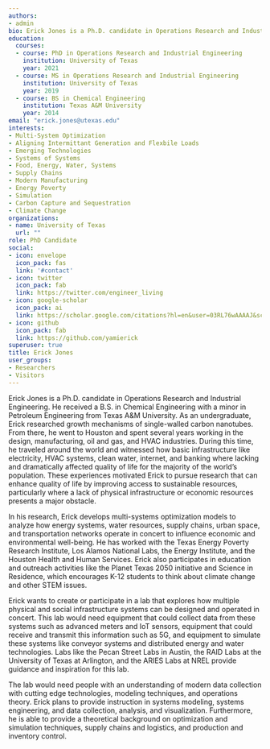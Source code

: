 ```yaml
---
authors:
- admin
bio: Erick Jones is a Ph.D. candidate in Operations Research and Industrial Engineering who develops multi-systems optimization models to analyze how energy systems, water resources, supply chains, urban space, and transportation networks operate in concert to influence economic and environmental well-being.
education:
  courses:
  - course: PhD in Operations Research and Industrial Engineering
    institution: University of Texas
    year: 2021
  - course: MS in Operations Research and Industrial Engineering
    institution: University of Texas
    year: 2019
  - course: BS in Chemical Engineering 
    institution: Texas A&M University
    year: 2014
email: "erick.jones@utexas.edu"
interests:
- Multi-System Optimization
- Aligning Intermittant Generation and Flexbile Loads
- Emerging Technologies
- Systems of Systems
- Food, Energy, Water, Systems
- Supply Chains
- Modern Manufacturing
- Energy Poverty
- Simulation
- Carbon Capture and Sequestration
- Climate Change
organizations:
- name: University of Texas
  url: ""
role: PhD Candidate
social:
- icon: envelope
  icon_pack: fas
  link: '#contact'
- icon: twitter
  icon_pack: fab
  link: https://twitter.com/engineer_living
- icon: google-scholar
  icon_pack: ai
  link: https://scholar.google.com/citations?hl=en&user=03RL76wAAAAJ&scilu=&scisig=AMD79ooAAAAAXsrkYNUo6SGCkxMfNAPTnV5hSopsR6Z6&gmla=AJsN-F4VzSUz-PPILlmSavoO4WfA89bOjhFYjM7uYAZSj_A294mwvPHLPsPztQWnwUBV36SJPGZZ26s5-bSvaO2LhWAVJOZv9dwe6OCVx74sICbMx6XlUg4&sciund=1053528973528943079
- icon: github
  icon_pack: fab
  link: https://github.com/yamierick
superuser: true
title: Erick Jones
user_groups:
- Researchers
- Visitors
---
```


Erick Jones is a Ph.D. candidate in Operations Research and Industrial Engineering. He received a B.S. in Chemical Engineering with a minor in Petroleum Engineering from Texas A&M University. As an undergraduate, Erick researched growth mechanisms of single-walled carbon nanotubes. From there, he went to Houston and spent several years working in the design, manufacturing, oil and gas, and HVAC industries. During this time, he traveled around the world and witnessed how basic infrastructure like electricity, HVAC systems, clean water, internet, and banking where lacking and dramatically affected quality of life for the majority of the world’s population. These experiences motivated Erick to pursue research that can enhance quality of life by improving access to sustainable resources, particularly where a lack of physical infrastructure or economic resources presents a major obstacle. 

In his research, Erick develops multi-systems optimization models to analyze how energy systems, water resources, supply chains, urban space, and transportation networks operate in concert to influence economic and environmental well-being. He has worked with the Texas Energy Poverty Research Institute, Los Alamos National Labs, the Energy Institute, and the Houston Health and Human Services. Erick also participates in education and outreach activities like the Planet Texas 2050 initiative and Science in Residence, which encourages K-12 students to think about climate change and other STEM issues.

Erick wants to create or participate in a lab that explores how multiple physical and social infrastructure systems can be designed and operated in concert. This lab would need equipment that could collect data from these systems such as advanced meters and IoT sensors, equipment that could receive and transmit this information such as 5G, and equipment to simulate these systems like conveyor systems and distributed energy and water technologies. Labs like the Pecan Street Labs in Austin, the RAID Labs at the University of Texas at Arlington, and the ARIES Labs at NREL provide guidance and inspiration for this lab.

The lab would need people with an understanding of modern data collection with cutting edge technologies, modeling techniques, and operations theory. Erick plans to provide instruction in systems modeling, systems engineering, and data collection, analysis, and visualization. Furthermore, he is able to provide a theoretical background on optimization and simulation techniques, supply chains and logistics, and production and inventory control.


